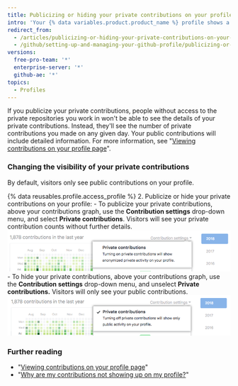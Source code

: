 ```yaml
---
title: Publicizing or hiding your private contributions on your profile
intro: 'Your {% data variables.product.product_name %} profile shows a graph of your repository contributions over the past year. You can choose to show anonymized activity from {% if currentVersion == "free-pro-team@latest" or currentVersion ver_gt "enterprise-server@2.19" %}private and internal{% else %}private{% endif %} repositories{% if currentVersion == "free-pro-team@latest" or enterpriseServerVersions contains currentVersion %} in addition to the activity from public repositories{% endif %}.'
redirect_from:
  - /articles/publicizing-or-hiding-your-private-contributions-on-your-profile
  - /github/setting-up-and-managing-your-github-profile/publicizing-or-hiding-your-private-contributions-on-your-profile
versions:
  free-pro-team: '*'
  enterprise-server: '*'
  github-ae: '*'
topics:
  - Profiles
---
```

If you publicize your private contributions, people without access to the private repositories you work in won't be able to see the details of your private contributions. Instead, they'll see the number of private contributions you made on any given day. Your public contributions will include detailed information. For more information, see "[Viewing contributions on your profile page](/articles/viewing-contributions-on-your-profile-page)".

### Changing the visibility of your private contributions

By default, visitors only see public contributions on your profile.

{% data reusables.profile.access_profile %}
2. Publicize or hide your private contributions on your profile:
    - To publicize your private contributions, above your contributions graph, use the **Contribution settings** drop-down menu, and select **Private contributions**. Visitors will see your private contribution counts without further details.
  ![Enable visitors to see private contributions from contribution settings drop-down menu](/assets/images/help/profile/private-contributions-on.png)
    - To hide your private contributions, above your contributions graph, use the **Contribution settings** drop-down menu, and unselect **Private contributions.** Visitors will only see your public contributions.
   ![Enable visitors to see private contributions from contribution settings drop-down menu](/assets/images/help/profile/private-contributions-off.png)

### Further reading

- "[Viewing contributions on your profile page](/articles/viewing-contributions-on-your-profile-page)"
- "[Why are my contributions not showing up on my profile?](/articles/why-are-my-contributions-not-showing-up-on-my-profile)"
